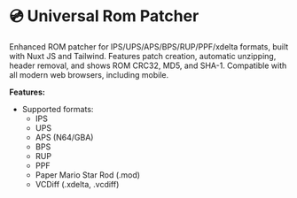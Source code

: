 # 💿 Universal Rom Patcher
Enhanced ROM patcher for IPS/UPS/APS/BPS/RUP/PPF/xdelta formats, built with Nuxt JS and Tailwind. Features patch creation, automatic unzipping, header removal, and shows ROM CRC32, MD5, and SHA-1. Compatible with all modern web browsers, including mobile.

**Features:**
* Supported formats:
   * IPS
   * UPS
   * APS (N64/GBA)
   * BPS
   * RUP
   * PPF
   * Paper Mario Star Rod (.mod)
   * VCDiff (.xdelta, .vcdiff)
 